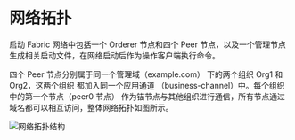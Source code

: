 # 网络拓扑

启动 Fabric 网络中包括一个 Orderer 节点和四个 Peer 节点，以及一个管理节点生成相关启动文件，在网络启动后作为操作客户端执行命令。

四个 Peer 节点分别属于同一个管理域（example.com） 下的两个组织 Org1 和 Org2，这两个组织 都加入同一个应用通道 （business-channel）中。每个组织 中的第一个节点（peer0 节点） 作为锚节点与其他组织进行通信，所有节点通过域名都可以相互访问，整体网络拓扑如图所示。

![网络拓扑结构](http://oioe30uk4.bkt.clouddn.com/%E7%BD%91%E7%BB%9C%E6%8B%93%E6%89%91%E7%BB%93%E6%9E%84.png)